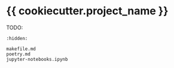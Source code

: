 # {{ cookiecutter.project_name }}

TODO:

```{toctree}
:hidden:

makefile.md
poetry.md
jupyter-notebooks.ipynb
```
